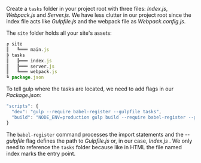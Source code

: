 Create a `tasks` folder in your project root with three files: *Index.js*, *Webpack.js* and *Server.js*. We have less clutter in our project root since the index file acts like *Gulpfile.js* and the webpack file as *Webpack.config.js*.

The `site` folder holds all your site's assets:
​    
```node.js
╔ site
║   ╚═══ main.js
╠ tasks
║   ╠═══ index.js
║   ╠═══ server.js
║   ╚═══ webpack.js
╚ package.json
```

To tell gulp where the tasks are located, we need to add flags in our *Package.json*:
​    
```node.js    
"scripts": {
  "dev": "gulp --require babel-register --gulpfile tasks",
  "build": "NODE_ENV=production gulp build --require babel-register --gulpfile tasks"
}
```

The `babel-register` command processes the import statements and the *\--gulpfile* flag defines the path to *Gulpfile.js* or, in our case, *Index.js* . We only need to reference the `tasks` folder because like in HTML the file named index marks the entry point.
